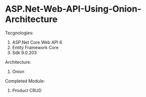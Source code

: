 # ASP.Net-Web-API-Using-Onion-Architecture
Tecgnologies:
1. ASP.Net Core Web API 6
2. Entity Framework Core
3. Sdk 9.0.203

Architecture:
1. Onion

Completed Module:
1. Product CRUD
